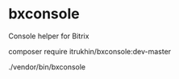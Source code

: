 # bxconsole
Console helper for Bitrix

composer require itrukhin/bxconsole:dev-master

./vendor/bin/bxconsole
